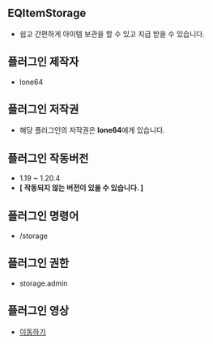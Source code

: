 ## EQItemStorage
- 쉽고 간편하게 아이템 보관을 할 수 있고 지급 받을 수 있습니다.

## 플러그인 제작자
- lone64

## 플러그인 저작권
- 해당 플러그인의 저작권은 **lone64**에게 있습니다.

## 플러그인 작동버전
- 1.19 ~ 1.20.4
- **[ 작동되지 않는 버전이 있을 수 있습니다. ]**

## 플러그인 명령어
- /storage

## 플러그인 권한
- storage.admin

## 플러그인 영상
- [이동하기](https://youtu.be/VOcYxY2GUlk)
